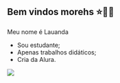 ## Bem vindos morehs ⭐🏳️‍🌈

Meu nome é Lauanda

- Sou estudante;
- Apenas trabalhos didáticos;
- Cria da Alura.

![](https://media1.tenor.com/m/7lZR1X1zhZIAAAAC/i-love-you.gif)
